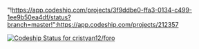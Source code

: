 "!https://app.codeship.com/projects/3f9ddbe0-ffa3-0134-c499-1ee9b50ea4df/status?branch=master!":https://app.codeship.com/projects/212357

[ ![Codeship Status for cristyan12/foro](https://app.codeship.com/projects/3f9ddbe0-ffa3-0134-c499-1ee9b50ea4df/status?branch=master)](https://app.codeship.com/projects/212357)

